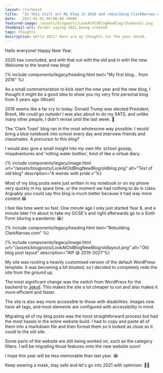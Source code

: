 ```yaml
---
layout: clarkpost
title:  "Is this still on? My blog in 2016 and rebuilding ClarkNarvas.com"
date:   2021-01-01 00:00:00 +0000
featured-image: /assets/blogposts/LookAtOldBlogNewBlog/thumbnail.png
thumbnail-alt: Folder saying 2021 being created
tags: Thoughts
description: Hello 2021! Here are my thoughts for the year ahead.
---
```


Hello everyone! Happy New Year.

2020 has concluded, and with that out with the old and in with the new. Welcome to the brand new blog! 

{% include components/legacy/heading.html text="My first blog... from 2016" %}

As a small commemoration to kick start the new year and the new blog, I thought it might be a good idea to show you my very first personal blog from 5 years ago (Woah) 

2016 seems like a far cry to today. Donald Trump was elected President, Brexit, <i>We could go outside!</i> I was also about to do my SATS, and unlike many other people, I didn't revise until the last week. 😬

The 'Clark Toast' blog ran in the most wholesome way possible: I would bring a blue notebook into school every day and interview friends and classmates. <i>A precursor to this blog?</i>


I would also give a small insight into my own life: school gossip, misadventures and 'rotting water bottles', kind of like a virtual diary. 

{% include components/legacy/image.html url="/assets/blogposts/LookAtOldBlogNewBlog/oldblog.png" alt="Text of old blog" description="A weirdo with pride ✊"%}

Most of my blog posts were just written in my notebook or on my phone very quickly in my spare time, or the moment we had nothing to do in class. Arguably you could say this blog is much better because it had way more content 😂

I feel like time went so fast. One minute ago I only just started Year 8, and a minute later I'm about to take my GCSE's and right afterwards go to a Sixth Form (during a pandemic 😭) 

{% include components/legacy/heading.html text="Rebuilding ClarkNarvas.com" %}

{% include components/legacy/image.html url="/assets/blogposts/LookAtOldBlogNewBlog/oldlayout.png" alt="Old blog post layout" description="RIP 😪 2019-2021"%}

My site was rocking a heavily customised version of the default WordPress template. It was becoming a bit bloated, so I decided to completely redo the site from the ground up.

The most significant change was the switch from WordPress for the backend to [Jekyll](https://jekyllrb.com/). This makes the site a lot cheaper to run and also makes it more efficient and faster. 

The site is also way more accessible to those with disabilities. Images now have alt tags, and most elements are configured with accessibility in mind.

Migrating all of my blog posts was the most straightforward process but had the most hassle in the entire website build. I had to copy and paste all of them into a markdown file and then format them so it looked as close as it could to the old site. 

Some parts of the website are still being worked on, such as the category filters. I will be migrating those features onto the new website soon!

I hope this year will be less memorable than last year. 😂

Keep wearing a mask, stay safe and let's go into 2021 with optimism. 🙏🏼